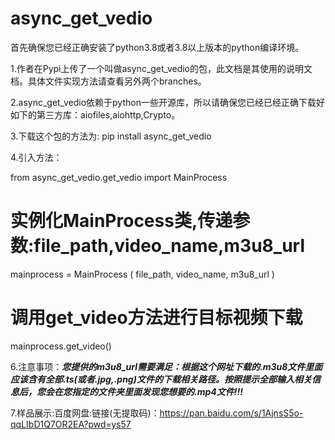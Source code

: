 # async_get_vedio

首先确保您已经正确安装了python3.8或者3.8以上版本的python编译环境。

1.作者在Pypi上传了一个叫做async_get_vedio的包，此文档是其使用的说明文档。具体文件实现方法请查看另外两个branches。

2.async_get_vedio依赖于python一些开源库，所以请确保您已经已经正确下载好如下的第三方库：aiofiles,aiohttp,Crypto。

3.下载这个包的方法为: pip install async_get_vedio

4.引入方法： 

from async_get_vedio.get_vedio import MainProcess

# 实例化MainProcess类,传递参数:file_path,video_name,m3u8_url
mainprocess = MainProcess ( file_path, video_name, m3u8_url )

# 调用get_video方法进行目标视频下载
mainprocess.get_video()

6.注意事项：***您提供的m3u8_url需要满足：根据这个网址下载的.m3u8文件里面应该含有全部.ts(或者.jpg,.png)文件的下载相关路径。按照提示全部输入相关信息后，您会在您指定的文件夹里面发现您想要的.mp4文件!!!***

7.样品展示:百度网盘:链接(无提取码)：https://pan.baidu.com/s/1AjnsS5o-qqLIbD1Q7OR2EA?pwd=ys57 
